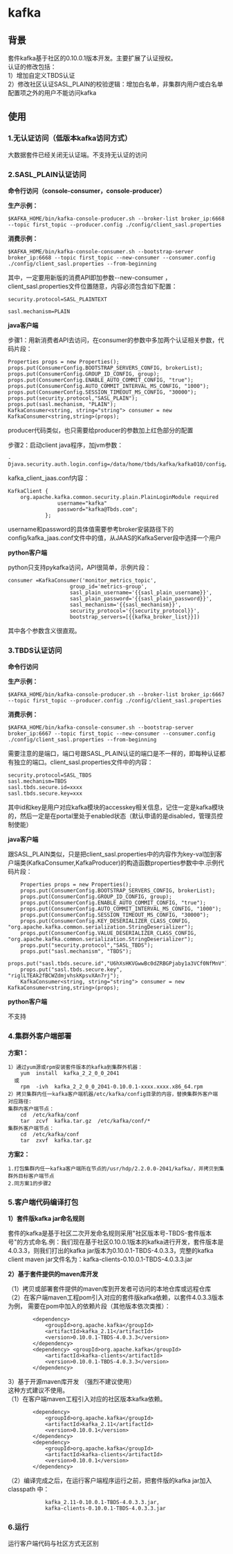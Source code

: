 # kafka

## 背景

套件kafka基于社区的0.10.0.1版本开发。主要扩展了认证授权。  
认证的修改包括：  
1）增加自定义TBDS认证  
2）修改社区认证SASL\_PLAIN的校验逻辑：增加白名单，非集群内用户或白名单配置项之外的用户不能访问kafka

## 使用

### 1.无认证访问（低版本kafka访问方式）

大数据套件已经关闭无认证端。不支持无认证的访问

### 2.SASL\_PLAIN认证访问

**命令行访问（console-consumer，console-producer）**

**生产示例：**

```text
$KAFKA_HOME/bin/kafka-console-producer.sh --broker-list broker_ip:6668 --topic first_topic --producer.config ./config/client_sasl.properties
```

**消费示例：**

```text
$KAFKA_HOME/bin/kafka-console-consumer.sh --bootstrap-server broker_ip:6668 --topic first_topic --new-consumer --consumer.config ./config/client_sasl.properties --from-beginning
```

其中，一定要用新版的消费API即加参数--new-consumer ，client\_sasl.properties文件位置随意，内容必须包含如下配置：

```text
security.protocol=SASL_PLAINTEXT

sasl.mechanism=PLAIN
```

**java客户端**

步骤1：用新消费者API去访问，在consumer的参数中多加两个认证相关参数，代码片段：

```text
Properties props = new Properties();
props.put(ConsumerConfig.BOOTSTRAP_SERVERS_CONFIG, brokerList);
props.put(ConsumerConfig.GROUP_ID_CONFIG, group);
props.put(ConsumerConfig.ENABLE_AUTO_COMMIT_CONFIG, "true");
props.put(ConsumerConfig.AUTO_COMMIT_INTERVAL_MS_CONFIG, "1000");
props.put(ConsumerConfig.SESSION_TIMEOUT_MS_CONFIG, "30000");
props.put(security.protocol,"SASL_PLAIN");
props.put(sasl.mechanism, "PLAIN");
KafkaConsumer<string, string="string"> consumer = new KafkaConsumer<string,string>(props);
```

producer代码类似，也只需要给producer的参数加上红色部分的配置

步骤2：启动client java程序，加jvm参数：

```text
-Djava.security.auth.login.config=/data/home/tbds/kafka/kafka010/config/kafka_client_jaas.conf
```

kafka\_client\_jaas.conf内容：

```text
KafkaClient {
    org.apache.kafka.common.security.plain.PlainLoginModule required
                username="kafka"
                password="kafka@Tbds.com";
            };
```

username和password的具体值需要参考broker安装路径下的config/kafka\_jaas.conf文件中的值，从JAAS的KafkaServer段中选择一个用户

 **python客户端** 

python只支持pykafka访问，API很简单，示例片段：

```text
consumer =KafkaConsumer('monitor_metrics_topic',
                    group_id='metrics-group',
                    sasl_plain_username='{{sasl_plain_username}}',
                    sasl_plain_password='{{sasl_plain_password}}',
                    sasl_mechanism='{{sasl_mechanism}}',
                    security_protocol='{{security_protocol}}',
                    bootstrap_servers=[{{kafka_broker_list}}])
```

其中各个参数含义很直观。

### 3.TBDS认证访问

**命令行访问**

**生产示例：**

```text
$KAFKA_HOME/bin/kafka-console-producer.sh --broker-list broker_ip:6667 --topic first_topic --producer.config ./config/client_sasl.properties
```

**消费示例：**

```text
$KAFKA_HOME/bin/kafka-console-consumer.sh --bootstrap-server broker_ip:6667 --topic first_topic --new-consumer --consumer.config ./config/client_sasl.properties --from-beginning
```

需要注意的是端口，端口号跟SASL\_PLAIN认证的端口是不一样的，即每种认证都有独立的端口。client\_sasl.properties文件中的内容：

```text
security.protocol=SASL_TBDS
sasl.mechanism=TBDS
sasl.tbds.secure.id=xxxx
sasl.tbds.secure.key=xxx
```

其中id和key是用户对应kafka模块的accesskey相关信息，记住一定是kafka模块的，然后一定是在portal里处于enabled状态（默认申请的是disabled，管理员控制使能）

**java客户端**

跟SASL\_PLAIN类似，只是把client\_sasl.properties中的内容作为key-val加到客户端类\(KafkaConsumer,KafkaProducer\)的构造函数properties参数中中.示例代码片段：

```text
    Properties props = new Properties();
    props.put(ConsumerConfig.BOOTSTRAP_SERVERS_CONFIG, brokerList);
    props.put(ConsumerConfig.GROUP_ID_CONFIG, group);
    props.put(ConsumerConfig.ENABLE_AUTO_COMMIT_CONFIG, "true");
    props.put(ConsumerConfig.AUTO_COMMIT_INTERVAL_MS_CONFIG, "1000");
    props.put(ConsumerConfig.SESSION_TIMEOUT_MS_CONFIG, "30000");
    props.put(ConsumerConfig.KEY_DESERIALIZER_CLASS_CONFIG, "org.apache.kafka.common.serialization.StringDeserializer");
    props.put(ConsumerConfig.VALUE_DESERIALIZER_CLASS_CONFIG, "org.apache.kafka.common.serialization.StringDeserializer");
    props.put("security.protocol","SASL_TBDS");
    props.put("sasl.mechanism", "TBDS");
    props.put("sasl.tbds.secure.id","U6hXsHKVGwwBc0dZRBGPjaby1a3VCf0NfMnV");
    props.put("sasl.tbds.secure.key", "riglLTEAk2fBCWZdmjvhskKpsvXAn7rj");
    KafkaConsumer<string, string="string"> consumer = new KafkaConsumer<string,string>(props);
```

**python客户端**

不支持

### 4.集群外客户端部署

**方案1：**

```text
1）通过yum源或rpm安装套件版本的kafka到集群外机器：
    yum  install  kafka_2_2_0_0_2041
  或
    rpm  -ivh  kafka_2_2_0_0_2041-0.10.0.1-xxxx.xxxx.x86_64.rpm
2）拷贝集群内任一kafka客户端机器/etc/kafka/config目录的内容，替换集群外客户端           对应路径:
集群内客户端节点：
    cd  /etc/kafka/conf
    tar  zcvf  kafka.tar.gz  /etc/kafka/conf/*
集群外客户端节点：
    cd  /etc/kafka/conf
    tar  zxvf  kafka.tar.gz
```

**方案2：**

```text
1.打包集群内任一kafka客户端所在节点的/usr/hdp/2.2.0.0-2041/kafka/，并拷贝到集群外目标客户端节点
2.同方案1的步骤2
```

### 5.客户端代码编译打包

**1）套件版kafka jar命名规则**

套件的kafka是基于社区二次开发命名规则采用"社区版本号-TBDS-套件版本号"的方式命名.例：我们现在基于社区0.10.0.1版本的kafka进行开发，套件版本是4.0.3.3，则我们打出的kafka jar版本为0.10.0.1-TBDS-4.0.3.3，完整的kafka client maven jar文件名为：kafka-clients-0.10.0.1-TBDS-4.0.3.3.jar

**2）基于套件提供的maven库开发**

（1）拷贝或部署套件提供的maven库到开发者可访问的本地仓库或远程仓库  
（2）在客户端maven工程pom引入对应的套件版kafka依赖，以套件4.0.3.3版本为例， 需要在pom中加入的依赖片段（其他版本依次类推）：

```text
        <dependency> 
            <groupId>org.apache.kafka</groupId>
            <artifactId>kafka_2.11</artifactId>
            <version>0.10.0.1-TBDS-4.0.3.3</version>
        </dependency>
        <dependency> <groupId>org.apache.kafka</groupId>
            <artifactId>kafka-clients</artifactId>
            <version>0.10.0.1-TBDS-4.0.3.3</version>
        </dependency>
```

3）基于开源maven库开发 （强烈不建议使用）  
这种方式建议不使用。  
（1）在客户端maven工程引入对应的社区版本kafka依赖。

```text
        <dependency> 
            <groupId>org.apache.kafka</groupId>
            <artifactId>kafka_2.11</artifactId>
            <version>0.10.0.1</version>
        </dependency>
        <dependency> 
            <groupId>org.apache.kafka</groupId>
            <artifactId>kafka-clients</artifactId>
            <version>0.10.0.1</version>
        </dependency>
```

（2）编译完成之后，在运行客户端程序运行之前，把套件版的kafka jar加入classpath 中：

```text
            kafka_2.11-0.10.0.1-TBDS-4.0.3.3.jar,  
            kafka-clients-0.10.0.1-TBDS-4.0.3.3.jar
```

### 6.运行

运行客户端代码与社区方式无区别

